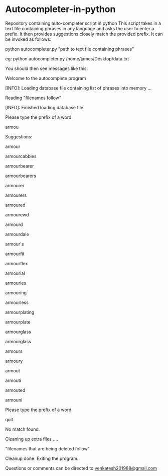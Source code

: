 # Autocompleter-in-python
Repository containing auto-completer script in python
This script takes in a text file containing phrases in any language and asks the user to enter a prefix. It then provides suggestions 
closely match the provided prefix. It can be invoked as follows:

python autocompleter.py "path to text file containing phrases"

eg: python autocompleter.py /home/james/Desktop/data.txt

You should then see messages like this:

Welcome to the autocomplete program

[INFO]: Loading database file containing list of phrases into memory ...

Reading "filenames follow"

[INFO]: Finished loading database file.

Please type the prefix of a word:

armou

Suggestions:

armour

armourcabbies

armourbearer

armourbearers

armourer

armourers

armoured

armourewd

armourd

armourdale

armour's

armourfit

armourflex

armourial

armouries

armouring

armourless

armourplating

armourplate

armourglass

armourglass

armours

armoury

armout

armouti

armouted

armouni

Please type the prefix of a word:

quit

No match found.

Cleaning up extra files .... 

"filenames that are being deleted follow"

Cleanup done. Exiting the program.

Questions or comments can be directed to venkatesh201988@gmail.com


